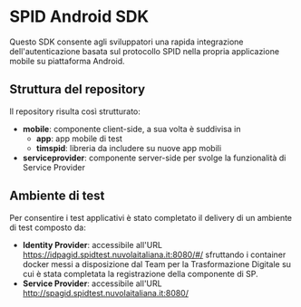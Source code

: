 # SPID Android SDK

Questo SDK consente agli sviluppatori una rapida integrazione dell'autenticazione basata sul protocollo SPID nella propria applicazione mobile su piattaforma Android.

## Struttura del repository
Il repository risulta così strutturato:
* **mobile**: componente client-side, a sua volta è suddivisa in
  * **app**: app mobile di test
  * **timspid**: libreria da includere su nuove app mobili
* **serviceprovider**: componente server-side per svolge la funzionalità di Service Provider

## Ambiente di test
Per consentire i test applicativi è stato completato il delivery di un ambiente di test composto da:
* **Identity Provider**: accessibile all'URL https://idpagid.spidtest.nuvolaitaliana.it:8080/#/ sfruttando i container docker messi a disposizione dal Team per la Trasformazione Digitale su cui è stata completata la registrazione della componente di SP.
* **Service Provider**: accessibile all'URL http://spagid.spidtest.nuvolaitaliana.it:8080/

